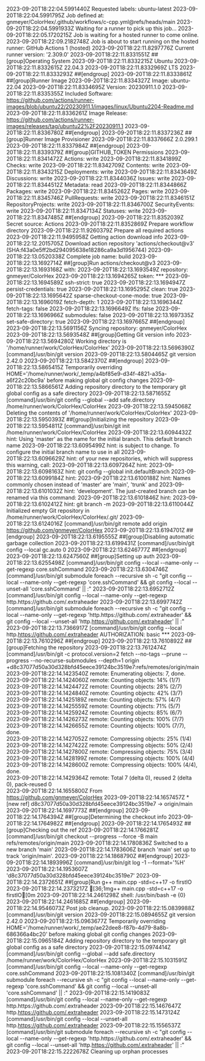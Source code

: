 2023-09-20T18:22:04.5991440Z Requested labels: ubuntu-latest
2023-09-20T18:22:04.5991795Z Job defined at: gnmeyer/ColorHex/.github/workflows/c-cpp.yml@refs/heads/main
2023-09-20T18:22:04.5991933Z Waiting for a runner to pick up this job...
2023-09-20T18:22:05.1720215Z Job is waiting for a hosted runner to come online.
2023-09-20T18:22:09.2182748Z Job is about to start running on the hosted runner: GitHub Actions 1 (hosted)
2023-09-20T18:22:11.8297776Z Current runner version: '2.309.0'
2023-09-20T18:22:11.8331551Z ##[group]Operating System
2023-09-20T18:22:11.8332215Z Ubuntu
2023-09-20T18:22:11.8332615Z 22.04.3
2023-09-20T18:22:11.8332969Z LTS
2023-09-20T18:22:11.8333293Z ##[endgroup]
2023-09-20T18:22:11.8333861Z ##[group]Runner Image
2023-09-20T18:22:11.8334327Z Image: ubuntu-22.04
2023-09-20T18:22:11.8334695Z Version: 20230911.1.0
2023-09-20T18:22:11.8335355Z Included Software: https://github.com/actions/runner-images/blob/ubuntu22/20230911.1/images/linux/Ubuntu2204-Readme.md
2023-09-20T18:22:11.8336261Z Image Release: https://github.com/actions/runner-images/releases/tag/ubuntu22%2F20230911.1
2023-09-20T18:22:11.8336780Z ##[endgroup]
2023-09-20T18:22:11.8337236Z ##[group]Runner Image Provisioner
2023-09-20T18:22:11.8337666Z 2.0.299.1
2023-09-20T18:22:11.8337984Z ##[endgroup]
2023-09-20T18:22:11.8339379Z ##[group]GITHUB_TOKEN Permissions
2023-09-20T18:22:11.8341472Z Actions: write
2023-09-20T18:22:11.8341899Z Checks: write
2023-09-20T18:22:11.8342709Z Contents: write
2023-09-20T18:22:11.8343215Z Deployments: write
2023-09-20T18:22:11.8343649Z Discussions: write
2023-09-20T18:22:11.8344036Z Issues: write
2023-09-20T18:22:11.8344512Z Metadata: read
2023-09-20T18:22:11.8344866Z Packages: write
2023-09-20T18:22:11.8345262Z Pages: write
2023-09-20T18:22:11.8345746Z PullRequests: write
2023-09-20T18:22:11.8346151Z RepositoryProjects: write
2023-09-20T18:22:11.8346700Z SecurityEvents: write
2023-09-20T18:22:11.8347134Z Statuses: write
2023-09-20T18:22:11.8347485Z ##[endgroup]
2023-09-20T18:22:11.8352039Z Secret source: Actions
2023-09-20T18:22:11.8352869Z Prepare workflow directory
2023-09-20T18:22:11.9260379Z Prepare all required actions
2023-09-20T18:22:11.9495958Z Getting action download info
2023-09-20T18:22:12.2015705Z Download action repository 'actions/checkout@v3' (SHA:f43a0e5ff2bd294095638e18286ca9a3d1956744)
2023-09-20T18:22:13.0520338Z Complete job name: build
2023-09-20T18:22:13.1692714Z ##[group]Run actions/checkout@v3
2023-09-20T18:22:13.1693168Z with:
2023-09-20T18:22:13.1693549Z   repository: gnmeyer/ColorHex
2023-09-20T18:22:13.1694265Z   token: ***
2023-09-20T18:22:13.1694589Z   ssh-strict: true
2023-09-20T18:22:13.1694947Z   persist-credentials: true
2023-09-20T18:22:13.1695295Z   clean: true
2023-09-20T18:22:13.1695642Z   sparse-checkout-cone-mode: true
2023-09-20T18:22:13.1696019Z   fetch-depth: 1
2023-09-20T18:22:13.1696344Z   fetch-tags: false
2023-09-20T18:22:13.1696649Z   lfs: false
2023-09-20T18:22:13.1696966Z   submodules: false
2023-09-20T18:22:13.1697335Z   set-safe-directory: true
2023-09-20T18:22:13.1697665Z ##[endgroup]
2023-09-20T18:22:13.5691156Z Syncing repository: gnmeyer/ColorHex
2023-09-20T18:22:13.5693548Z ##[group]Getting Git version info
2023-09-20T18:22:13.5694280Z Working directory is '/home/runner/work/ColorHex/ColorHex'
2023-09-20T18:22:13.5696390Z [command]/usr/bin/git version
2023-09-20T18:22:13.5804465Z git version 2.42.0
2023-09-20T18:22:13.5842370Z ##[endgroup]
2023-09-20T18:22:13.5865415Z Temporarily overriding HOME='/home/runner/work/_temp/a4bf85e9-d34f-4821-a35a-a6f22c20bc9a' before making global git config changes
2023-09-20T18:22:13.5866561Z Adding repository directory to the temporary git global config as a safe directory
2023-09-20T18:22:13.5871655Z [command]/usr/bin/git config --global --add safe.directory /home/runner/work/ColorHex/ColorHex
2023-09-20T18:22:13.5945068Z Deleting the contents of '/home/runner/work/ColorHex/ColorHex'
2023-09-20T18:22:13.5950393Z ##[group]Initializing the repository
2023-09-20T18:22:13.5954811Z [command]/usr/bin/git init /home/runner/work/ColorHex/ColorHex
2023-09-20T18:22:13.6094432Z hint: Using 'master' as the name for the initial branch. This default branch name
2023-09-20T18:22:13.6095499Z hint: is subject to change. To configure the initial branch name to use in all
2023-09-20T18:22:13.6096629Z hint: of your new repositories, which will suppress this warning, call:
2023-09-20T18:22:13.6097264Z hint: 
2023-09-20T18:22:13.6098163Z hint: 	git config --global init.defaultBranch <name>
2023-09-20T18:22:13.6099184Z hint: 
2023-09-20T18:22:13.6100188Z hint: Names commonly chosen instead of 'master' are 'main', 'trunk' and
2023-09-20T18:22:13.6101032Z hint: 'development'. The just-created branch can be renamed via this command:
2023-09-20T18:22:13.6101846Z hint: 
2023-09-20T18:22:13.6102412Z hint: 	git branch -m <name>
2023-09-20T18:22:13.6110044Z Initialized empty Git repository in /home/runner/work/ColorHex/ColorHex/.git/
2023-09-20T18:22:13.6124016Z [command]/usr/bin/git remote add origin https://github.com/gnmeyer/ColorHex
2023-09-20T18:22:13.6194701Z ##[endgroup]
2023-09-20T18:22:13.6195555Z ##[group]Disabling automatic garbage collection
2023-09-20T18:22:13.6199431Z [command]/usr/bin/git config --local gc.auto 0
2023-09-20T18:22:13.6246777Z ##[endgroup]
2023-09-20T18:22:13.6247560Z ##[group]Setting up auth
2023-09-20T18:22:13.6255498Z [command]/usr/bin/git config --local --name-only --get-regexp core\.sshCommand
2023-09-20T18:22:13.6304746Z [command]/usr/bin/git submodule foreach --recursive sh -c "git config --local --name-only --get-regexp 'core\.sshCommand' && git config --local --unset-all 'core.sshCommand' || :"
2023-09-20T18:22:13.6952712Z [command]/usr/bin/git config --local --name-only --get-regexp http\.https\:\/\/github\.com\/\.extraheader
2023-09-20T18:22:13.6997742Z [command]/usr/bin/git submodule foreach --recursive sh -c "git config --local --name-only --get-regexp 'http\.https\:\/\/github\.com\/\.extraheader' && git config --local --unset-all 'http.https://github.com/.extraheader' || :"
2023-09-20T18:22:13.7366917Z [command]/usr/bin/git config --local http.https://github.com/.extraheader AUTHORIZATION: basic ***
2023-09-20T18:22:13.7610296Z ##[endgroup]
2023-09-20T18:22:13.7610892Z ##[group]Fetching the repository
2023-09-20T18:22:13.7612474Z [command]/usr/bin/git -c protocol.version=2 fetch --no-tags --prune --progress --no-recurse-submodules --depth=1 origin +d8c37077d50a30d328bfd45eece39124bc3519e7:refs/remotes/origin/main
2023-09-20T18:22:14.1423540Z remote: Enumerating objects: 7, done.        
2023-09-20T18:22:14.1424060Z remote: Counting objects:  14% (1/7)        
2023-09-20T18:22:14.1424472Z remote: Counting objects:  28% (2/7)        
2023-09-20T18:22:14.1424840Z remote: Counting objects:  42% (3/7)        
2023-09-20T18:22:14.1425189Z remote: Counting objects:  57% (4/7)        
2023-09-20T18:22:14.1425559Z remote: Counting objects:  71% (5/7)        
2023-09-20T18:22:14.1425924Z remote: Counting objects:  85% (6/7)        
2023-09-20T18:22:14.1426273Z remote: Counting objects: 100% (7/7)        
2023-09-20T18:22:14.1426655Z remote: Counting objects: 100% (7/7), done.        
2023-09-20T18:22:14.1427052Z remote: Compressing objects:  25% (1/4)        
2023-09-20T18:22:14.1427422Z remote: Compressing objects:  50% (2/4)        
2023-09-20T18:22:14.1427800Z remote: Compressing objects:  75% (3/4)        
2023-09-20T18:22:14.1428199Z remote: Compressing objects: 100% (4/4)        
2023-09-20T18:22:14.1428600Z remote: Compressing objects: 100% (4/4), done.        
2023-09-20T18:22:14.1429364Z remote: Total 7 (delta 0), reused 2 (delta 0), pack-reused 0        
2023-09-20T18:22:14.1655800Z From https://github.com/gnmeyer/ColorHex
2023-09-20T18:22:14.1657457Z  * [new ref]         d8c37077d50a30d328bfd45eece39124bc3519e7 -> origin/main
2023-09-20T18:22:14.1697773Z ##[endgroup]
2023-09-20T18:22:14.1764394Z ##[group]Determining the checkout info
2023-09-20T18:22:14.1764982Z ##[endgroup]
2023-09-20T18:22:14.1765493Z ##[group]Checking out the ref
2023-09-20T18:22:14.1766281Z [command]/usr/bin/git checkout --progress --force -B main refs/remotes/origin/main
2023-09-20T18:22:14.1780836Z Switched to a new branch 'main'
2023-09-20T18:22:14.1783606Z branch 'main' set up to track 'origin/main'.
2023-09-20T18:22:14.1868790Z ##[endgroup]
2023-09-20T18:22:14.1893996Z [command]/usr/bin/git log -1 --format='%H'
2023-09-20T18:22:14.1953607Z 'd8c37077d50a30d328bfd45eece39124bc3519e7'
2023-09-20T18:22:14.2372651Z ##[group]Run g++ main.cpp -std=c++17 -o firstIO
2023-09-20T18:22:14.2373217Z [36;1mg++ main.cpp -std=c++17 -o firstIO[0m
2023-09-20T18:22:14.2461298Z shell: /usr/bin/bash -e {0}
2023-09-20T18:22:14.2461685Z ##[endgroup]
2023-09-20T18:22:14.9546073Z Post job cleanup.
2023-09-20T18:22:15.0839988Z [command]/usr/bin/git version
2023-09-20T18:22:15.0894655Z git version 2.42.0
2023-09-20T18:22:15.0963677Z Temporarily overriding HOME='/home/runner/work/_temp/ae22dee8-f87b-4d79-8a8b-686366a4bc20' before making global git config changes
2023-09-20T18:22:15.0965184Z Adding repository directory to the temporary git global config as a safe directory
2023-09-20T18:22:15.0974414Z [command]/usr/bin/git config --global --add safe.directory /home/runner/work/ColorHex/ColorHex
2023-09-20T18:22:15.1031591Z [command]/usr/bin/git config --local --name-only --get-regexp core\.sshCommand
2023-09-20T18:22:15.1081340Z [command]/usr/bin/git submodule foreach --recursive sh -c "git config --local --name-only --get-regexp 'core\.sshCommand' && git config --local --unset-all 'core.sshCommand' || :"
2023-09-20T18:22:15.1419083Z [command]/usr/bin/git config --local --name-only --get-regexp http\.https\:\/\/github\.com\/\.extraheader
2023-09-20T18:22:15.1467647Z http.https://github.com/.extraheader
2023-09-20T18:22:15.1473124Z [command]/usr/bin/git config --local --unset-all http.https://github.com/.extraheader
2023-09-20T18:22:15.1556537Z [command]/usr/bin/git submodule foreach --recursive sh -c "git config --local --name-only --get-regexp 'http\.https\:\/\/github\.com\/\.extraheader' && git config --local --unset-all 'http.https://github.com/.extraheader' || :"
2023-09-20T18:22:15.2222678Z Cleaning up orphan processes
